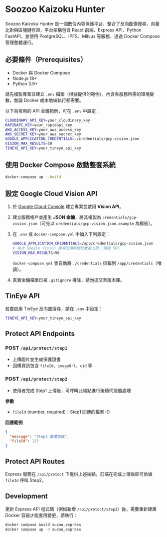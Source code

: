 # Soozoo Kaizoku Hunter

Soozoo Kaizoku Hunter 是一個數位內容保護平台，整合了反向圖像搜尋、向量比對與區塊鏈存證，平台架構包含 React 前端、Express API、Python FastAPI，並使用 PostgreSQL、IPFS、Milvus 等服務，透過 Docker Compose 管理整體運行。

## 必要條件（Prerequisites）

* Docker 與 Docker Compose
* Node.js 18+
* Python 3.9+

請先複製專案並建立 `.env` 檔案（根據提供的範例），內含各服務所需的環境變數，無論 Docker 或本地端執行都需要。

以下為常用的 API 金鑰範例，可在 `.env` 中設定：

```bash
CLOUDINARY_API_KEY=your_cloudinary_key
RAPIDAPI_KEY=your_rapidapi_key
AWS_ACCESS_KEY=your_aws_access_key
AWS_SECRET_KEY=your_aws_secret_key
GOOGLE_APPLICATION_CREDENTIALS=./credentials/gcp-vision.json
VISION_MAX_RESULTS=50
TINEYE_API_KEY=your_tineye_api_key
```

## 使用 Docker Compose 啟動整套系統

```bash
docker-compose up --build
```

## 設定 Google Cloud Vision API

1. 於 [Google Cloud Console](https://console.cloud.google.com/) 建立專案並啟用 **Vision API**。
2. 建立服務帳戶並產生 **JSON 金鑰**，將其複製為 `credentials/gcp-vision.json`（可先以 `credentials/gcp-vision.json.example` 為模板）。
3. 在 `.env` 或 `docker-compose.yml` 中加入下列設定：

   ```bash
   GOOGLE_APPLICATION_CREDENTIALS=/app/credentials/gcp-vision.json
   # 每次 Google Vision 搜尋回傳的網址數量上限 (預設 50)
   VISION_MAX_RESULTS=50
   ```

   `docker-compose.yml` 會自動將 `./credentials` 掛載到 `/app/credentials`（唯讀）。
4. 真實金鑰檔案已被 `.gitignore` 排除，請勿提交至版本庫。


## TinEye API

若要啟用 TinEye 反向圖搜尋，請在 `.env` 中設定：

```bash
TINEYE_API_KEY=your_tineye_api_key
````

## Protect API Endpoints

### POST `/api/protect/step1`

* 上傳圖片並生成保護證書
* 回傳資訊包含 `fileId`、`imageUrl`、`cid` 等

### POST `/api/protect/step2`

* 使用者完成 Step1 上傳後，可呼叫此端點進行後續伺服器處理

**參數**

* `fileId` (number, required)：Step1 回傳的檔案 ID

**回應範例**

```json
{
  "message": "Step2 處理完成",
  "fileId": 123
}
```

## Protect API Routes

Express 服務在 `/api/protect` 下提供上述端點，前端在完成上傳後即可依據 `fileId` 呼叫 Step2。

## Development

更新 Express API 程式碼（例如新增 `/api/protect/step2`）後，需要重新建置 Docker 容器才能套用變更，請執行：

```bash
docker compose build suzoo_express
docker compose up -d suzoo_express
```
